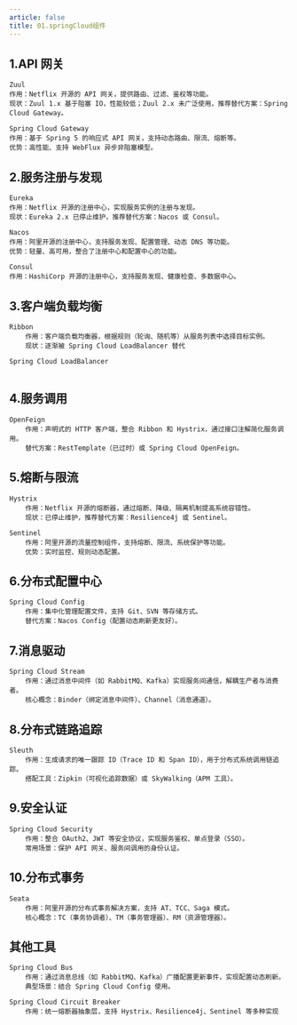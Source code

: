 ```yaml
---
article: false
title: 01.springCloud组件
---
```


## 1.API 网关
```text
Zuul
作用：Netflix 开源的 API 网关，提供路由、过滤、鉴权等功能。
现状：Zuul 1.x 基于阻塞 IO，性能较低；Zuul 2.x 未广泛使用，推荐替代方案：Spring Cloud Gateway。

Spring Cloud Gateway
作用：基于 Spring 5 的响应式 API 网关，支持动态路由、限流、熔断等。
优势：高性能、支持 WebFlux 异步非阻塞模型。

```

## 2.服务注册与发现
```text
Eureka
作用：Netflix 开源的注册中心，实现服务实例的注册与发现。
现状：Eureka 2.x 已停止维护，推荐替代方案：Nacos 或 Consul。

Nacos
作用：阿里开源的注册中心，支持服务发现、配置管理、动态 DNS 等功能。
优势：轻量、高可用，整合了注册中心和配置中心的功能。

Consul
作用：HashiCorp 开源的注册中心，支持服务发现、健康检查、多数据中心。

```

## 3.客户端负载均衡
```text
Ribbon
    作用：客户端负载均衡器，根据规则（轮询、随机等）从服务列表中选择目标实例。
    现状：逐渐被 Spring Cloud LoadBalancer 替代

Spring Cloud LoadBalancer


```

## 4.服务调用
```text
OpenFeign
    作用：声明式的 HTTP 客户端，整合 Ribbon 和 Hystrix，通过接口注解简化服务调用。
    替代方案：RestTemplate（已过时）或 Spring Cloud OpenFeign。
```

## 5.熔断与限流
```text
Hystrix
    作用：Netflix 开源的熔断器，通过熔断、降级、隔离机制提高系统容错性。
    现状：已停止维护，推荐替代方案：Resilience4j 或 Sentinel。

Sentinel
    作用：阿里开源的流量控制组件，支持熔断、限流、系统保护等功能。
    优势：实时监控、规则动态配置。
```

## 6.分布式配置中心
```text
Spring Cloud Config
    作用：集中化管理配置文件，支持 Git、SVN 等存储方式。
    替代方案：Nacos Config（配置动态刷新更友好）。
```

## 7.消息驱动
```text
Spring Cloud Stream
    作用：通过消息中间件（如 RabbitMQ、Kafka）实现服务间通信，解耦生产者与消费者。
    核心概念：Binder（绑定消息中间件）、Channel（消息通道）。
```

## 8.分布式链路追踪
```text
Sleuth
    作用：生成请求的唯一跟踪 ID（Trace ID 和 Span ID），用于分布式系统调用链追踪。
    搭配工具：Zipkin（可视化追踪数据）或 SkyWalking（APM 工具）。
```

## 9.安全认证
```text
Spring Cloud Security
    作用：整合 OAuth2、JWT 等安全协议，实现服务鉴权、单点登录（SSO）。
    常用场景：保护 API 网关、服务间调用的身份认证。
```

## 10.分布式事务
```text
Seata
    作用：阿里开源的分布式事务解决方案，支持 AT、TCC、Saga 模式。
    核心概念：TC（事务协调者）、TM（事务管理器）、RM（资源管理器）。
```

##  其他工具
```text
Spring Cloud Bus
    作用：通过消息总线（如 RabbitMQ、Kafka）广播配置更新事件，实现配置动态刷新。
    典型场景：结合 Spring Cloud Config 使用。
    
Spring Cloud Circuit Breaker
    作用：统一熔断器抽象层，支持 Hystrix、Resilience4j、Sentinel 等多种实现
```












